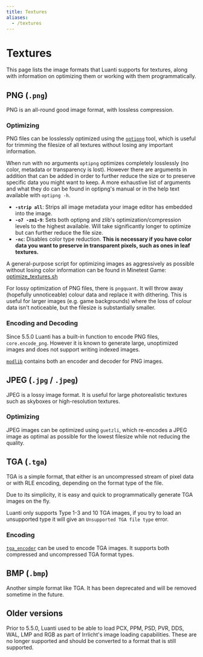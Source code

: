 ```yaml
---
title: Textures
aliases:
  - /textures
---
```


# Textures

This page lists the image formats that Luanti supports for textures, along with information on optimizing them or working with them programmatically.

## PNG (`.png`)

PNG is an all-round good image format, with lossless compression.

### Optimizing

PNG files can be losslessly optimized using the [`optipng`](https://optipng.sourceforge.net/) tool, which is useful for trimming the filesize of all textures without losing any important information.

When run with no arguments `optipng` optimizes completely losslessly (no color, metadata or transparency is lost). However there are arguments in addition that can be added in order to further reduce the size or to preserve specific data you might want to keep. A more exhaustive list of arguments and what they do can be found in optipng's manual or in the help text available with `optipng -h`.

- **`-strip all`**: Strips all image metadata your image editor has embedded into the image.
- **`-o7 -zm1-9`**: Sets both optipng and zlib's optimization/compression levels to the highest available. Will take significantly longer to optimize but can further reduce the file size.
- **`-nc`**: Disables color type reduction. **This is necessary if you have color data you want to preserve in transparent pixels, such as ones in leaf textures.**

A general-purpose script for optimizing images as aggressively as possible without losing color information can be found in Minetest Game: [optimize_textures.sh](https://github.com/luanti-org/minetest_game/blob/master/utils/optimize_textures.sh)

For lossy optimization of PNG files, there is `pngquant`. It will throw away (hopefully unnoticeable) colour data and replace it with dithering. This is useful for larger images (e.g. game backgrounds) where the loss of colour data isn't noticeable, but the filesize is substantially smaller.

### Encoding and Decoding

Since 5.5.0 Luanti has a built-in function to encode PNG files, `core.encode_png`. However it is known to generate large, unoptimized images and does not support writing indexed images.

[`modlib`](https://github.com/appgurueu/modlib) contains both an encoder and decoder for PNG images.

## JPEG (`.jpg` / `.jpeg`)

JPEG is a lossy image format. It is useful for large photorealistic textures such as skyboxes or high-resolution textures.

### Optimizing

JPEG images can be optimized using `guetzli`, which re-encodes a JPEG image as optimal as possible for the lowest filesize while not reducing the quality.

## TGA (`.tga`)

TGA is a simple format, that either is an uncompressed stream of pixel data or with RLE encoding, depending on the format type of the file.

Due to its simplicity, it is easy and quick to programmatically generate TGA images on the fly.

Luanti only supports Type 1-3 and 10 TGA images, if you try to load an unsupported type it will give an `Unsupported TGA file type` error.

### Encoding

[`tga_encoder`](https://content.luanti.org/packages/erlehmann/tga_encoder/) can be used to encode TGA images. It supports both compressed and uncompressed TGA format types.

## BMP (`.bmp`)

Another simple format like TGA. It has been deprecated and will be removed sometime in the future.

## Older versions

Prior to 5.5.0, Luanti used to be able to load PCX, PPM, PSD, PVR, DDS, WAL, LMP and RGB as part of Irrlicht's image loading capabilities. These are no longer supported and should be converted to a format that is still supported.
